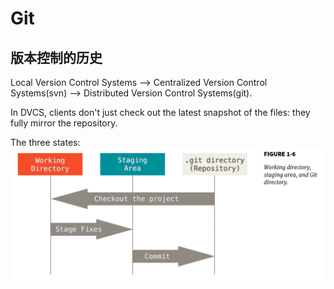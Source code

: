 # Git

## 版本控制的历史

Local Version Control Systems --> Centralized Version Control Systems(svn) --> Distributed Version Control Systems(git).

In DVCS, clients don't just check out the latest snapshot of the files: they fully mirror the repository.

The three states:
 ![logo](images/local-operation.png "local operations")
